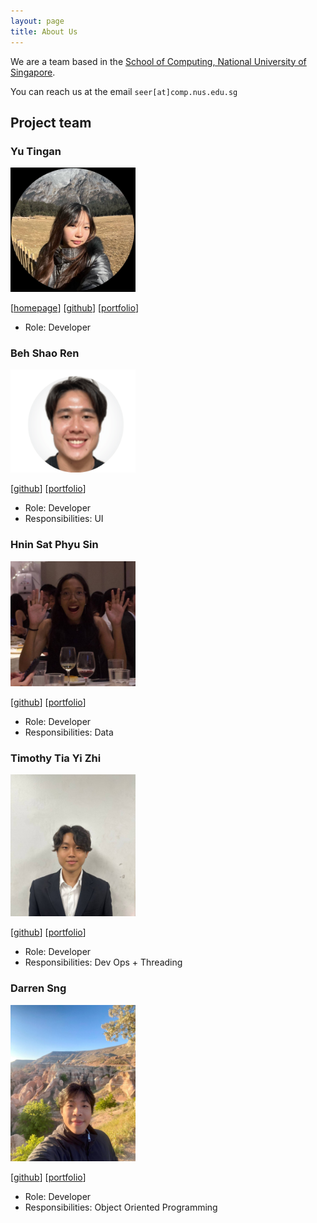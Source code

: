 ```yaml
---
layout: page
title: About Us
---
```


We are a team based in the [School of Computing, National University of Singapore](https://www.comp.nus.edu.sg).

You can reach us at the email `seer[at]comp.nus.edu.sg`

## Project team

### Yu Tingan

<img src="images/llamawithhats.png" width="200px">

[[homepage](https://llamawithhats.github.io/ip/)]
[[github](https://github.com/llamawithhats)]
[[portfolio](team/llamawithhats.md)]

* Role: Developer

### Beh Shao Ren

<img src="images/ren0716.png" width="200px">

[[github](http://github.com/ren0716)]
[[portfolio](team/ren0716.md)]

* Role: Developer
* Responsibilities: UI

### Hnin Sat Phyu Sin

<img src="images/hninsatphyusin.png" width="200px">

[[github](http://github.com/hninsatphyusin)] [[portfolio](team/hninsatphyusin.md)]

* Role: Developer
* Responsibilities: Data

### Timothy Tia Yi Zhi

<img src="images/timxthytia.png" width="200px">

[[github](http://github.com/timxthytia)]
[[portfolio](team/timxthytia.md)]

* Role: Developer
* Responsibilities: Dev Ops + Threading

### Darren Sng

<img src="images/sngdarren.png" width="200px">

[[github](http://github.com/sngdarren)]
[[portfolio](team/sngdarren.md)]

* Role: Developer
* Responsibilities: Object Oriented Programming
